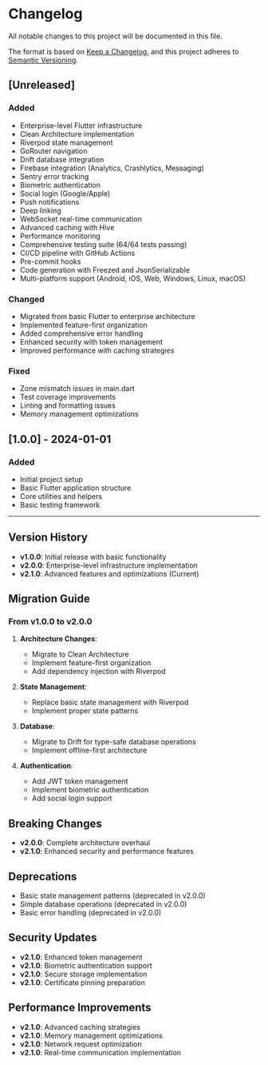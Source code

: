 # Changelog

All notable changes to this project will be documented in this file.

The format is based on [Keep a Changelog](https://keepachangelog.com/en/1.0.0/),
and this project adheres to [Semantic Versioning](https://semver.org/spec/v2.0.0.html).

## [Unreleased]

### Added
- Enterprise-level Flutter infrastructure
- Clean Architecture implementation
- Riverpod state management
- GoRouter navigation
- Drift database integration
- Firebase integration (Analytics, Crashlytics, Messaging)
- Sentry error tracking
- Biometric authentication
- Social login (Google/Apple)
- Push notifications
- Deep linking
- WebSocket real-time communication
- Advanced caching with Hive
- Performance monitoring
- Comprehensive testing suite (64/64 tests passing)
- CI/CD pipeline with GitHub Actions
- Pre-commit hooks
- Code generation with Freezed and JsonSerializable
- Multi-platform support (Android, iOS, Web, Windows, Linux, macOS)

### Changed
- Migrated from basic Flutter to enterprise architecture
- Implemented feature-first organization
- Added comprehensive error handling
- Enhanced security with token management
- Improved performance with caching strategies

### Fixed
- Zone mismatch issues in main.dart
- Test coverage improvements
- Linting and formatting issues
- Memory management optimizations

## [1.0.0] - 2024-01-01

### Added
- Initial project setup
- Basic Flutter application structure
- Core utilities and helpers
- Basic testing framework

---

## Version History

- **v1.0.0**: Initial release with basic functionality
- **v2.0.0**: Enterprise-level infrastructure implementation
- **v2.1.0**: Advanced features and optimizations (Current)

## Migration Guide

### From v1.0.0 to v2.0.0

1. **Architecture Changes**:
   - Migrate to Clean Architecture
   - Implement feature-first organization
   - Add dependency injection with Riverpod

2. **State Management**:
   - Replace basic state management with Riverpod
   - Implement proper state patterns

3. **Database**:
   - Migrate to Drift for type-safe database operations
   - Implement offline-first architecture

4. **Authentication**:
   - Add JWT token management
   - Implement biometric authentication
   - Add social login support

## Breaking Changes

- **v2.0.0**: Complete architecture overhaul
- **v2.1.0**: Enhanced security and performance features

## Deprecations

- Basic state management patterns (deprecated in v2.0.0)
- Simple database operations (deprecated in v2.0.0)
- Basic error handling (deprecated in v2.0.0)

## Security Updates

- **v2.1.0**: Enhanced token management
- **v2.1.0**: Biometric authentication support
- **v2.1.0**: Secure storage implementation
- **v2.1.0**: Certificate pinning preparation

## Performance Improvements

- **v2.1.0**: Advanced caching strategies
- **v2.1.0**: Memory management optimizations
- **v2.1.0**: Network request optimization
- **v2.1.0**: Real-time communication implementation
